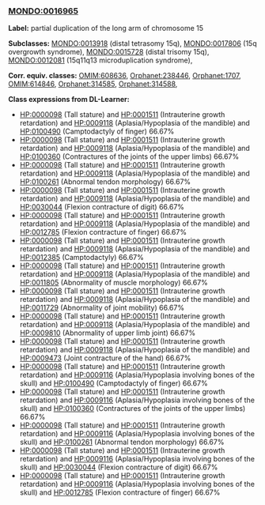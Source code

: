
### [MONDO:0016965](http://purl.obolibrary.org/obo/MONDO_0016965)
**Label:** partial duplication of the long arm of chromosome 15

**Subclasses:** [MONDO:0013918](http://purl.obolibrary.org/obo/MONDO_0013918) (distal tetrasomy 15q), [MONDO:0017806](http://purl.obolibrary.org/obo/MONDO_0017806) (15q overgrowth syndrome), [MONDO:0015728](http://purl.obolibrary.org/obo/MONDO_0015728) (distal trisomy 15q), [MONDO:0012081](http://purl.obolibrary.org/obo/MONDO_0012081) (15q11q13 microduplication syndrome), 

**Corr. equiv. classes:** [OMIM:608636](http://purl.obolibrary.org/obo/OMIM_608636), [Orphanet:238446](http://www.orpha.net/ORDO/Orphanet_238446), [Orphanet:1707](http://www.orpha.net/ORDO/Orphanet_1707), [OMIM:614846](http://purl.obolibrary.org/obo/OMIM_614846), [Orphanet:314585](http://www.orpha.net/ORDO/Orphanet_314585), [Orphanet:314588](http://www.orpha.net/ORDO/Orphanet_314588), 

**Class expressions from DL-Learner:**

- [HP:0000098](http://purl.obolibrary.org/obo/HP_0000098) (Tall stature) and [HP:0001511](http://purl.obolibrary.org/obo/HP_0001511) (Intrauterine growth retardation) and [HP:0009118](http://purl.obolibrary.org/obo/HP_0009118) (Aplasia/Hypoplasia of the mandible) and [HP:0100490](http://purl.obolibrary.org/obo/HP_0100490) (Camptodactyly of finger) 66.67%
- [HP:0000098](http://purl.obolibrary.org/obo/HP_0000098) (Tall stature) and [HP:0001511](http://purl.obolibrary.org/obo/HP_0001511) (Intrauterine growth retardation) and [HP:0009118](http://purl.obolibrary.org/obo/HP_0009118) (Aplasia/Hypoplasia of the mandible) and [HP:0100360](http://purl.obolibrary.org/obo/HP_0100360) (Contractures of the joints of the upper limbs) 66.67%
- [HP:0000098](http://purl.obolibrary.org/obo/HP_0000098) (Tall stature) and [HP:0001511](http://purl.obolibrary.org/obo/HP_0001511) (Intrauterine growth retardation) and [HP:0009118](http://purl.obolibrary.org/obo/HP_0009118) (Aplasia/Hypoplasia of the mandible) and [HP:0100261](http://purl.obolibrary.org/obo/HP_0100261) (Abnormal tendon morphology) 66.67%
- [HP:0000098](http://purl.obolibrary.org/obo/HP_0000098) (Tall stature) and [HP:0001511](http://purl.obolibrary.org/obo/HP_0001511) (Intrauterine growth retardation) and [HP:0009118](http://purl.obolibrary.org/obo/HP_0009118) (Aplasia/Hypoplasia of the mandible) and [HP:0030044](http://purl.obolibrary.org/obo/HP_0030044) (Flexion contracture of digit) 66.67%
- [HP:0000098](http://purl.obolibrary.org/obo/HP_0000098) (Tall stature) and [HP:0001511](http://purl.obolibrary.org/obo/HP_0001511) (Intrauterine growth retardation) and [HP:0009118](http://purl.obolibrary.org/obo/HP_0009118) (Aplasia/Hypoplasia of the mandible) and [HP:0012785](http://purl.obolibrary.org/obo/HP_0012785) (Flexion contracture of finger) 66.67%
- [HP:0000098](http://purl.obolibrary.org/obo/HP_0000098) (Tall stature) and [HP:0001511](http://purl.obolibrary.org/obo/HP_0001511) (Intrauterine growth retardation) and [HP:0009118](http://purl.obolibrary.org/obo/HP_0009118) (Aplasia/Hypoplasia of the mandible) and [HP:0012385](http://purl.obolibrary.org/obo/HP_0012385) (Camptodactyly) 66.67%
- [HP:0000098](http://purl.obolibrary.org/obo/HP_0000098) (Tall stature) and [HP:0001511](http://purl.obolibrary.org/obo/HP_0001511) (Intrauterine growth retardation) and [HP:0009118](http://purl.obolibrary.org/obo/HP_0009118) (Aplasia/Hypoplasia of the mandible) and [HP:0011805](http://purl.obolibrary.org/obo/HP_0011805) (Abnormality of muscle morphology) 66.67%
- [HP:0000098](http://purl.obolibrary.org/obo/HP_0000098) (Tall stature) and [HP:0001511](http://purl.obolibrary.org/obo/HP_0001511) (Intrauterine growth retardation) and [HP:0009118](http://purl.obolibrary.org/obo/HP_0009118) (Aplasia/Hypoplasia of the mandible) and [HP:0011729](http://purl.obolibrary.org/obo/HP_0011729) (Abnormality of joint mobility) 66.67%
- [HP:0000098](http://purl.obolibrary.org/obo/HP_0000098) (Tall stature) and [HP:0001511](http://purl.obolibrary.org/obo/HP_0001511) (Intrauterine growth retardation) and [HP:0009118](http://purl.obolibrary.org/obo/HP_0009118) (Aplasia/Hypoplasia of the mandible) and [HP:0009810](http://purl.obolibrary.org/obo/HP_0009810) (Abnormality of upper limb joint) 66.67%
- [HP:0000098](http://purl.obolibrary.org/obo/HP_0000098) (Tall stature) and [HP:0001511](http://purl.obolibrary.org/obo/HP_0001511) (Intrauterine growth retardation) and [HP:0009118](http://purl.obolibrary.org/obo/HP_0009118) (Aplasia/Hypoplasia of the mandible) and [HP:0009473](http://purl.obolibrary.org/obo/HP_0009473) (Joint contracture of the hand) 66.67%
- [HP:0000098](http://purl.obolibrary.org/obo/HP_0000098) (Tall stature) and [HP:0001511](http://purl.obolibrary.org/obo/HP_0001511) (Intrauterine growth retardation) and [HP:0009116](http://purl.obolibrary.org/obo/HP_0009116) (Aplasia/Hypoplasia involving bones of the skull) and [HP:0100490](http://purl.obolibrary.org/obo/HP_0100490) (Camptodactyly of finger) 66.67%
- [HP:0000098](http://purl.obolibrary.org/obo/HP_0000098) (Tall stature) and [HP:0001511](http://purl.obolibrary.org/obo/HP_0001511) (Intrauterine growth retardation) and [HP:0009116](http://purl.obolibrary.org/obo/HP_0009116) (Aplasia/Hypoplasia involving bones of the skull) and [HP:0100360](http://purl.obolibrary.org/obo/HP_0100360) (Contractures of the joints of the upper limbs) 66.67%
- [HP:0000098](http://purl.obolibrary.org/obo/HP_0000098) (Tall stature) and [HP:0001511](http://purl.obolibrary.org/obo/HP_0001511) (Intrauterine growth retardation) and [HP:0009116](http://purl.obolibrary.org/obo/HP_0009116) (Aplasia/Hypoplasia involving bones of the skull) and [HP:0100261](http://purl.obolibrary.org/obo/HP_0100261) (Abnormal tendon morphology) 66.67%
- [HP:0000098](http://purl.obolibrary.org/obo/HP_0000098) (Tall stature) and [HP:0001511](http://purl.obolibrary.org/obo/HP_0001511) (Intrauterine growth retardation) and [HP:0009116](http://purl.obolibrary.org/obo/HP_0009116) (Aplasia/Hypoplasia involving bones of the skull) and [HP:0030044](http://purl.obolibrary.org/obo/HP_0030044) (Flexion contracture of digit) 66.67%
- [HP:0000098](http://purl.obolibrary.org/obo/HP_0000098) (Tall stature) and [HP:0001511](http://purl.obolibrary.org/obo/HP_0001511) (Intrauterine growth retardation) and [HP:0009116](http://purl.obolibrary.org/obo/HP_0009116) (Aplasia/Hypoplasia involving bones of the skull) and [HP:0012785](http://purl.obolibrary.org/obo/HP_0012785) (Flexion contracture of finger) 66.67%


